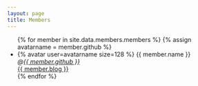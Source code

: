 ```yaml
---
layout: page
title: Members 
---
```


<ul class="memberslist">
{% for member in site.data.members.members %}
  {% assign avatarname = member.github %}
    <li>{% avatar user=avatarname size=128 %}
       {{ member.name }} 
       <br />
       <em>@<a href="http://github.com/{{ member.github }}">{{ member.github }}</a></em>
       <br />
       <a href="{{ member.blog }}">{{ member.blog }}</a>
    </li>
  {% endfor %}
</ul>
